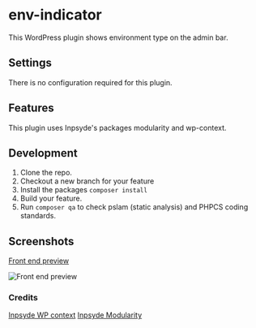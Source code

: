 # env-indicator

This WordPress plugin shows environment type on the admin bar.

## Settings

There is no configuration required for this plugin.

## Features

This plugin uses Inpsyde's packages modularity and wp-context.

## Development

1. Clone the repo.
2. Checkout a new branch for your feature
3. Install the packages `composer install`
4. Build your feature.
5. Run `composer qa` to check pslam (static analysis) and PHPCS coding standards.

## Screenshots

[Front end preview](https://github.com/laxmariappan/env-indicator/assets/22427070/8d6e535e-63bb-400e-9da4-79f2f4d7acc1)

![Front end preview](https://github.com/laxmariappan/env-indicator/assets/22427070/8d6e535e-63bb-400e-9da4-79f2f4d7acc1)

### Credits

[Inpsyde WP context](https://github.com/inpsyde/wp-context)
[Inpsyde Modularity](https://github.com/inpsyde/modularity)



